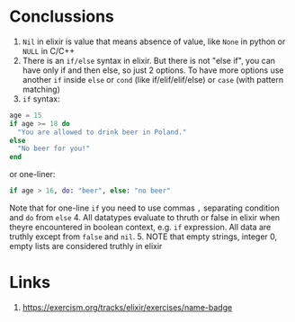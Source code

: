 # Conclussions
1. `Nil` in elixir is value that means absence of value, like `None` in python or `NULL` in C/C++
2. There is an `if/else` syntax in elixir. But there is not "else if", you can have only if and then else, so just 2 options. To have more options use another `if` inside `else` or `cond` (like if/elif/elif/else) or `case` (with pattern matching)
3. `if` syntax:
```elixir
age = 15
if age >= 18 do
  "You are allowed to drink beer in Poland."
else
  "No beer for you!"
end
```
or one-liner:
```elixir
if age > 16, do: "beer", else: "no beer"
```
Note that for one-line `if` you need to use commas `,` separating condition and `do` from `else`
4. All datatypes evaluate to thruth or false in elixir when theyre encountered in boolean context, e.g. `if` expression. All data are truthly except from `false` and `nil`.
5. NOTE that empty strings, integer 0, empty lists are considered truthly in elixir


# Links
1. https://exercism.org/tracks/elixir/exercises/name-badge





